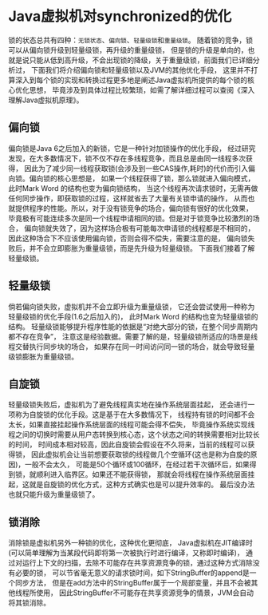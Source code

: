 # Java虚拟机对synchronized的优化
锁的状态总共有四种：`无锁状态`、`偏向锁`、`轻量级锁`和`重量级锁`。
随着锁的竞争，锁可以从偏向锁升级到轻量级锁，再升级的重量级锁，
但是锁的升级是单向的，也就是说只能从低到高升级，不会出现锁的降级，关于重量级锁，前面我们已详细分析过，
下面我们将介绍偏向锁和轻量级锁以及JVM的其他优化手段，
这里并不打算深入到每个锁的实现和转换过程更多地是阐述Java虚拟机所提供的每个锁的核心优化思想，
毕竟涉及到具体过程比较繁琐，如需了解详细过程可以查阅《深入理解Java虚拟机原理》。

## 偏向锁
偏向锁是Java 6之后加入的新锁，它是一种针对加锁操作的优化手段，
经过研究发现，在大多数情况下，锁不仅不存在多线程竞争，而且总是由同一线程多次获得，
因此为了减少同一线程获取锁(会涉及到一些CAS操作,耗时)的代价而引入偏向锁。偏向锁的核心思想是，
如果一个线程获得了锁，那么锁就进入偏向模式，此时Mark Word 的结构也变为偏向锁结构，
当这个线程再次请求锁时，无需再做任何同步操作，即获取锁的过程，这样就省去了大量有关锁申请的操作，
从而也就提供程序的性能。所以，对于没有锁竞争的场合，偏向锁有很好的优化效果，
毕竟极有可能连续多次是同一个线程申请相同的锁。但是对于锁竞争比较激烈的场合，
偏向锁就失效了，因为这样场合极有可能每次申请锁的线程都是不相同的，
因此这种场合下不应该使用偏向锁，否则会得不偿失，需要注意的是，
偏向锁失败后，并不会立即膨胀为重量级锁，而是先升级为轻量级锁。
下面我们接着了解轻量级锁。

## 轻量级锁
倘若偏向锁失败，虚拟机并不会立即升级为重量级锁，
它还会尝试使用一种称为轻量级锁的优化手段(1.6之后加入的)，
此时Mark Word 的结构也变为轻量级锁的结构。
轻量级锁能够提升程序性能的依据是“对绝大部分的锁，在整个同步周期内都不存在竞争”，
注意这是经验数据。需要了解的是，轻量级锁所适应的场景是线程交替执行同步块的场合，
如果存在同一时间访问同一锁的场合，就会导致轻量级锁膨胀为重量级锁。

## 自旋锁
轻量级锁失败后，虚拟机为了避免线程真实地在操作系统层面挂起，
还会进行一项称为自旋锁的优化手段。这是基于在大多数情况下，
线程持有锁的时间都不会太长，如果直接挂起操作系统层面的线程可能会得不偿失，
毕竟操作系统实现线程之间的切换时需要从用户态转换到核心态，这个状态之间的转换需要相对比较长的时间，
时间成本相对较高，因此自旋锁会假设在不久将来，当前的线程可以获得锁，
因此虚拟机会让当前想要获取锁的线程做几个空循环(这也是称为自旋的原因)，一般不会太久，
可能是50个循环或100循环，在经过若干次循环后，如果得到锁，就顺利进入临界区。如果还不能获得锁，
那就会将线程在操作系统层面挂起，这就是自旋锁的优化方式，这种方式确实也是可以提升效率的。
最后没办法也就只能升级为重量级锁了。

## 锁消除
消除锁是虚拟机另外一种锁的优化，这种优化更彻底，
Java虚拟机在JIT编译时(可以简单理解为当某段代码即将第一次被执行时进行编译，又称即时编译)，
通过对运行上下文的扫描，去除不可能存在共享资源竞争的锁，通过这种方式消除没有必要的锁，
可以节省毫无意义的请求锁时间，如下StringBuffer的append是一个同步方法，
但是在add方法中的StringBuffer属于一个局部变量，并且不会被其他线程所使用，
因此StringBuffer不可能存在共享资源竞争的情景，JVM会自动将其锁消除。
